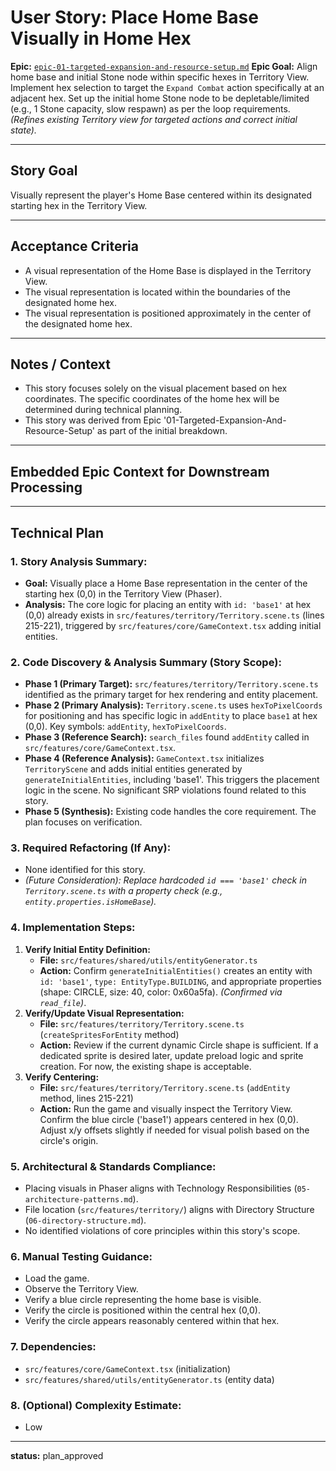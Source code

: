 # User Story: Place Home Base Visually in Home Hex

**Epic:** [`epic-01-targeted-expansion-and-resource-setup.md`](./epic-01-targeted-expansion-and-resource-setup.md)
**Epic Goal:** Align home base and initial Stone node within specific hexes in Territory View. Implement hex selection to target the `Expand Combat` action specifically at an adjacent hex. Set up the initial home Stone node to be depletable/limited (e.g., 1 Stone capacity, slow respawn) as per the loop requirements. *(Refines existing Territory view for targeted actions and correct initial state).*

---

## Story Goal

Visually represent the player's Home Base centered within its designated starting hex in the Territory View.

---

## Acceptance Criteria

*   A visual representation of the Home Base is displayed in the Territory View.
*   The visual representation is located within the boundaries of the designated home hex.
*   The visual representation is positioned approximately in the center of the designated home hex.

---

## Notes / Context

*   This story focuses solely on the visual placement based on hex coordinates. The specific coordinates of the home hex will be determined during technical planning.
*   This story was derived from Epic '01-Targeted-Expansion-And-Resource-Setup' as part of the initial breakdown.

---

## Embedded Epic Context for Downstream Processing

<!-- ROO CONTEXT - DO NOT MODIFY MANUALLY -->
<!--
Epic Path: ./epic-01-targeted-expansion-and-resource-setup.md
Epic Title: 01-Targeted-Expansion-And-Resource-Setup
Epic Goal Summary: Align home base and initial Stone node within specific hexes in Territory View. Implement hex selection to target the Expand Combat action specifically at an adjacent hex. Set up the initial home Stone node to be depletable/limited (e.g., 1 Stone capacity, slow respawn) as per the loop requirements. (Refines existing Territory view for targeted actions and correct initial state).
Project Context (if available in Epic):
  Project Title: project-01-establish-core-feedback-loop
  Project Goal: Implement the minimum viable gameplay loop connecting the core views: Gather Stone in Territory View, initiate Expand Combat, earn persistent Coins from Combat success (e.g., clearing Wave 1), spend Coins in a minimal Management View to unlock basic Stone-to-Pebble crafting, use crafted Pebbles to conquer the first Hex (e.g., clear Wave 1), and have the conquered Hex reveal a better/new Stone node.
-->

---

## Technical Plan

### 1. Story Analysis Summary:
*   **Goal:** Visually place a Home Base representation in the center of the starting hex (0,0) in the Territory View (Phaser).
*   **Analysis:** The core logic for placing an entity with `id: 'base1'` at hex (0,0) already exists in `src/features/territory/Territory.scene.ts` (lines 215-221), triggered by `src/features/core/GameContext.tsx` adding initial entities.

### 2. Code Discovery & Analysis Summary (Story Scope):
*   **Phase 1 (Primary Target):** `src/features/territory/Territory.scene.ts` identified as the primary target for hex rendering and entity placement.
*   **Phase 2 (Primary Analysis):** `Territory.scene.ts` uses `hexToPixelCoords` for positioning and has specific logic in `addEntity` to place `base1` at hex (0,0). Key symbols: `addEntity`, `hexToPixelCoords`.
*   **Phase 3 (Reference Search):** `search_files` found `addEntity` called in `src/features/core/GameContext.tsx`.
*   **Phase 4 (Reference Analysis):** `GameContext.tsx` initializes `TerritoryScene` and adds initial entities generated by `generateInitialEntities`, including 'base1'. This triggers the placement logic in the scene. No significant SRP violations found related to this story.
*   **Phase 5 (Synthesis):** Existing code handles the core requirement. The plan focuses on verification.

### 3. Required Refactoring (If Any):
*   None identified for this story.
*   *(Future Consideration): Replace hardcoded `id === 'base1'` check in `Territory.scene.ts` with a property check (e.g., `entity.properties.isHomeBase`).*

### 4. Implementation Steps:
1.  **Verify Initial Entity Definition:**
    *   **File:** `src/features/shared/utils/entityGenerator.ts`
    *   **Action:** Confirm `generateInitialEntities()` creates an entity with `id: 'base1'`, `type: EntityType.BUILDING`, and appropriate properties (shape: CIRCLE, size: 40, color: 0x60a5fa). *(Confirmed via `read_file`)*.
2.  **Verify/Update Visual Representation:**
    *   **File:** `src/features/territory/Territory.scene.ts` (`createSpritesForEntity` method)
    *   **Action:** Review if the current dynamic Circle shape is sufficient. If a dedicated sprite is desired later, update preload logic and sprite creation. For now, the existing shape is acceptable.
3.  **Verify Centering:**
    *   **File:** `src/features/territory/Territory.scene.ts` (`addEntity` method, lines 215-221)
    *   **Action:** Run the game and visually inspect the Territory View. Confirm the blue circle ('base1') appears centered in hex (0,0). Adjust x/y offsets slightly if needed for visual polish based on the circle's origin.

### 5. Architectural & Standards Compliance:
*   Placing visuals in Phaser aligns with Technology Responsibilities (`05-architecture-patterns.md`).
*   File location (`src/features/territory/`) aligns with Directory Structure (`06-directory-structure.md`).
*   No identified violations of core principles within this story's scope.

### 6. Manual Testing Guidance:
*   Load the game.
*   Observe the Territory View.
*   Verify a blue circle representing the home base is visible.
*   Verify the circle is positioned within the central hex (0,0).
*   Verify the circle appears reasonably centered within that hex.

### 7. Dependencies:
*   `src/features/core/GameContext.tsx` (initialization)
*   `src/features/shared/utils/entityGenerator.ts` (entity data)

### 8. (Optional) Complexity Estimate:
*   Low

---

**status:** plan_approved